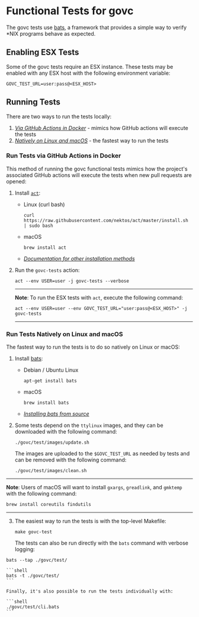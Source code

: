 # Functional Tests for govc

The govc tests use [bats](https://github.com/sstephenson/bats/), a framework that provides a simple way to verify *NIX programs behave as expected.

## Enabling ESX Tests

Some of the govc tests require an ESX instance. These tests may be enabled with any ESX host with the following environment variable:

```
GOVC_TEST_URL=user:pass@<ESX_HOST>
```

## Running Tests

There are two ways to run the tests locally:

1. [_Via GitHub Actions in Docker_](#run-tests-via-github-actions-in-docker) - mimics how GitHub actions will execute the tests
2. [_Natively on Linux and macOS_](#run-tests-natively-on-linux-and-macos) - the fastest way to run the tests

### Run Tests via GitHub Actions in Docker

This method of running the govc functional tests mimics how the project's associated GitHub actions will execute the tests when new pull requests are opened:

1. Install [`act`](https://github.com/nektos/act):

    * Linux (curl bash)

        ```shell
        curl https://raw.githubusercontent.com/nektos/act/master/install.sh | sudo bash
        ```

    * macOS

        ```shell
        brew install act
        ```

    * [_Documentation for other installation methods_](https://github.com/nektos/act#installation)

2. Run the `govc-tests` action:

    ```shell
    act --env USER=user -j govc-tests --verbose
    ```

    ---

    **Note**: To run the ESX tests with `act`, execute the following command:

    ```shell
    act --env USER=user --env GOVC_TEST_URL="user:pass@<ESX_HOST>" -j govc-tests
    ```

    ---

### Run Tests Natively on Linux and macOS

The fastest way to run the tests is to do so natively on Linux or macOS:

1. Install [bats](https://github.com/sstephenson/bats/):

    * Debian / Ubuntu Linux

        ```shell
        apt-get install bats
        ```

    * macOS

        ```shell
        brew install bats
        ```

    * [_Installing bats from source_](https://github.com/sstephenson/bats#installing-bats-from-source)


2. Some tests depend on the `ttylinux` images, and they can be downloaded with the following command:

    ```shell
    ./govc/test/images/update.sh
    ```

    The images are uploaded to the `$GOVC_TEST_URL` as needed by tests and can be removed with the following command:

    ```shell
    ./govc/test/images/clean.sh
    ```

---

**Note**: Users of macOS will want to install `gxargs`, `greadlink`, and `gmktemp` with the following command:

```shell
brew install coreutils findutils
```

---

3. The easiest way to run the tests is with the top-level Makefile:

    ```shell
    make govc-test
    ```

    The tests can also be run directly with the `bats` command with verbose logging:

```shell
bats --tap ./govc/test/
```

    ```shell
    bats -t ./govc/test/
    ```

    Finally, it's also possible to run the tests individually with:

    ```shell
    ./govc/test/cli.bats
    ```
